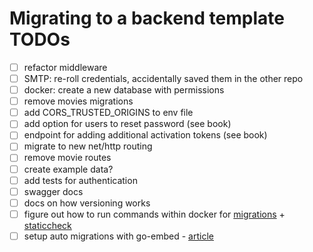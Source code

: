 # Migrating to a backend template TODOs

- [ ] refactor middleware
- [ ] SMTP: re-roll credentials, accidentally saved them in the other repo
- [ ] docker: create a new database with permissions
- [ ] remove movies migrations
- [ ] add CORS_TRUSTED_ORIGINS to env file
- [ ] add option for users to reset password (see book)
- [ ] endpoint for adding additional activation tokens (see book) 
- [ ] migrate to new net/http routing
- [ ] remove movie routes
- [ ] create example data?
- [ ] add tests for authentication
- [ ] swagger docs
- [ ] docs on how versioning works
- [ ] figure out how to run commands within docker for [migrations](https://github.com/golang-migrate/migrate) + [staticcheck](https://staticcheck.dev/)
- [ ] setup auto migrations with go-embed - [article](https://oscarforner.com/blog/2023-10-10-go-embed-for-migrations/)
